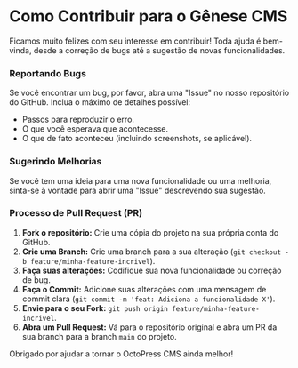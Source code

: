 # Como Contribuir para o Gênese CMS

Ficamos muito felizes com seu interesse em contribuir! Toda ajuda é bem-vinda, desde a correção de bugs até a sugestão de novas funcionalidades.

### Reportando Bugs

Se você encontrar um bug, por favor, abra uma "Issue" no nosso repositório do GitHub. Inclua o máximo de detalhes possível:
- Passos para reproduzir o erro.
- O que você esperava que acontecesse.
- O que de fato aconteceu (incluindo screenshots, se aplicável).

### Sugerindo Melhorias

Se você tem uma ideia para uma nova funcionalidade ou uma melhoria, sinta-se à vontade para abrir uma "Issue" descrevendo sua sugestão.

### Processo de Pull Request (PR)

1.  **Fork o repositório:** Crie uma cópia do projeto na sua própria conta do GitHub.
2.  **Crie uma Branch:** Crie uma branch para a sua alteração (`git checkout -b feature/minha-feature-incrivel`).
3.  **Faça suas alterações:** Codifique sua nova funcionalidade ou correção de bug.
4.  **Faça o Commit:** Adicione suas alterações com uma mensagem de commit clara (`git commit -m 'feat: Adiciona a funcionalidade X'`).
5.  **Envie para o seu Fork:** `git push origin feature/minha-feature-incrivel`.
6.  **Abra um Pull Request:** Vá para o repositório original e abra um PR da sua branch para a branch `main` do projeto.

Obrigado por ajudar a tornar o OctoPress CMS ainda melhor!